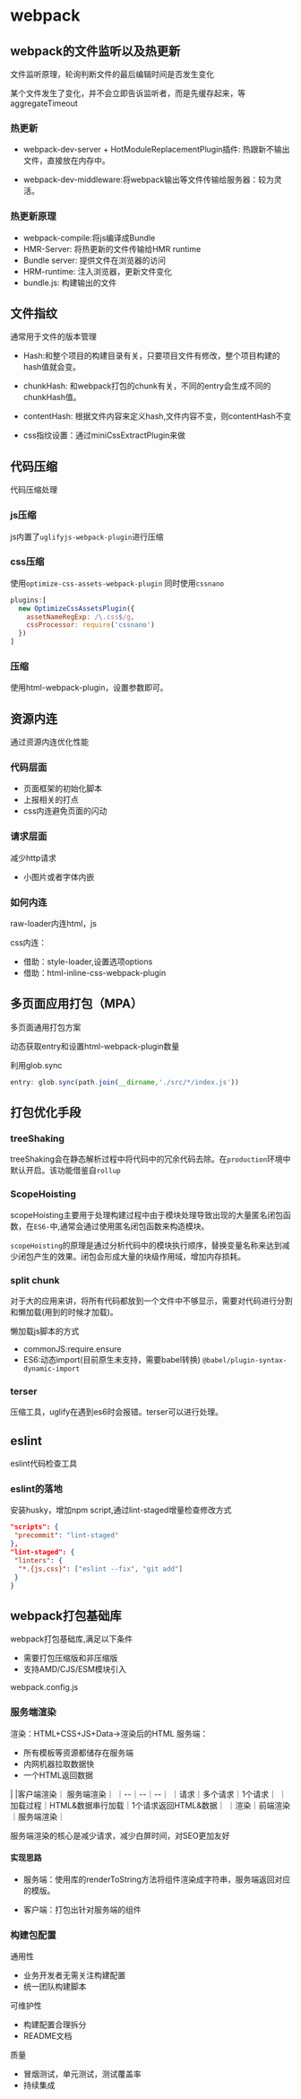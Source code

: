 # webpack

## webpack的文件监听以及热更新

文件监听原理，轮询判断文件的最后编辑时间是否发生变化

某个文件发生了变化，并不会立即告诉监听者，而是先缓存起来，等aggregateTimeout

### 热更新

- webpack-dev-server + HotModuleReplacementPlugin插件: 热跟新不输出文件，直接放在内存中。

- webpack-dev-middleware:将webpack输出等文件传输给服务器：较为灵活。

### 热更新原理

- webpack-compile:将js编译成Bundle
- HMR-Server: 将热更新的文件传输给HMR runtime
- Bundle server: 提供文件在浏览器的访问
- HRM-runtime: 注入浏览器，更新文件变化
- bundle.js: 构建输出的文件

## 文件指纹

通常用于文件的版本管理

- Hash:和整个项目的构建目录有关，只要项目文件有修改，整个项目构建的hash值就会变。
- chunkHash: 和webpack打包的chunk有关，不同的entry会生成不同的chunkHash值。
- contentHash: 根据文件内容来定义hash,文件内容不变，则contentHash不变

- css指纹设置：通过miniCssExtractPlugin来做

## 代码压缩

代码压缩处理

### js压缩

js内置了`uglifyjs-webpack-plugin`进行压缩

### css压缩

使用`optimize-css-assets-webpack-plugin`
同时使用`cssnano`

```js
plugins:[
  new OptimizeCssAssetsPlugin({
    assetNameRegExp: /\.css$/g,
    cssProcessor: require('cssnano')
  })
]
```

### 压缩

使用html-webpack-plugin，设置参数即可。

## 资源内连

通过资源内连优化性能

### 代码层面

- 页面框架的初始化脚本
- 上报相关的打点
- css内连避免页面的闪动

### 请求层面

减少http请求

- 小图片或者字体内嵌

### 如何内连

raw-loader内连html，js

css内连：

- 借助：style-loader,设置选项options
- 借助：html-inline-css-webpack-plugin

## 多页面应用打包（MPA）

多页面通用打包方案

动态获取entry和设置html-webpack-plugin数量

利用glob.sync

```javascript
entry: glob.sync(path.join(__dirname,'./src/*/index.js'))
```

## 打包优化手段

### treeShaking

treeShaking会在静态解析过程中将代码中的冗余代码去除。在`production`环境中默认开启。该功能借鉴自`rollup`

### ScopeHoisting

scopeHoisting主要用于处理构建过程中由于模块处理导致出现的大量匿名闭包函数，在`ES6-`中,通常会通过使用匿名闭包函数来构造模块。

`scopeHoisting`的原理是通过分析代码中的模块执行顺序，替换变量名称来达到减少闭包产生的效果。闭包会形成大量的块级作用域，增加内存损耗。

### split chunk

对于大的应用来讲，将所有代码都放到一个文件中不够显示，需要对代码进行分割和懒加载(用到的时候才加载)。

懒加载js脚本的方式

- commonJS:require.ensure
- ES6:动态import(目前原生未支持，需要babel转换) `@babel/plugin-syntax-dynamic-import`

### terser

压缩工具，uglify在遇到es6时会报错。terser可以进行处理。

## eslint

eslint代码检查工具

### eslint的落地

安装husky，增加npm script,通过lint-staged增量检查修改方式

```json
"scripts": {
 "precommit": "lint-staged"
},
"lint-staged": {
 "linters": {
  "*.{js,css}": ["eslint --fix", "git add"]
 }
}
```

## webpack打包基础库

webpack打包基础库,满足以下条件

- 需要打包压缩版和非压缩版
- 支持AMD/CJS/ESM模块引入

webpack.config.js

### 服务端渲染

渲染：HTML+CSS+JS+Data->渲染后的HTML
服务端：

- 所有模板等资源都储存在服务端
- 内网机器拉取数据快
- 一个HTML返回数据

|  |客户端渲染｜ 服务端渲染｜
｜--｜--｜--｜
｜请求｜多个请求｜1个请求｜
｜加载过程｜HTML&数据串行加载｜1个请求返回HTML&数据｜
｜渲染｜前端渲染｜服务端渲染｜

服务端渲染的核心是减少请求，减少白屏时间，对SEO更加友好

#### 实现思路

- 服务端：使用库的renderToString方法将组件渲染成字符串，服务端返回对应的模版。

- 客户端：打包出针对服务端的组件

### 构建包配置

通用性

- 业务开发者无需关注构建配置
- 统一团队构建脚本

可维护性

- 构建配置合理拆分
- README文档

质量

- 冒烟测试，单元测试，测试覆盖率
- 持续集成